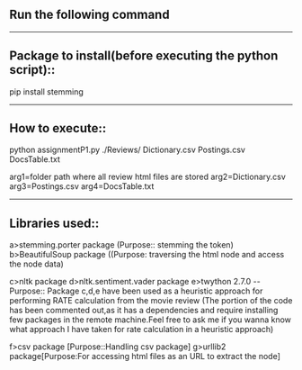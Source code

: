 
Run the following command 
----------------------------
---------------------------------------------------------------- 
Package to install(before executing the python script):: 
---------------------------------------------------------------
pip install stemming

------------------------
How to execute::
------------------------
python assignmentP1.py  ./Reviews/  Dictionary.csv Postings.csv DocsTable.txt

arg1=folder path where all review html files are stored
arg2=Dictionary.csv
arg3=Postings.csv
arg4=DocsTable.txt


-----------------------------
Libraries used::
-----------------------------

a>stemming.porter package (Purpose:: stemming the token)
b>BeautifulSoup package ((Purpose: traversing the html node and access the node data)

c>nltk package 
d>nltk.sentiment.vader package
e>twython 2.7.0
--Purpose:: Package c,d,e have been used as a heuristic approach for performing RATE calculation from the movie review
(The portion of the code has been commented out,as it has a dependencies and require installing few packages in the remote machine.Feel free to ask me if you wanna know what approach I have taken for rate calculation in a heuristic approach) 

f>csv package [Purpose::Handling csv package]
g>urllib2 package[Purpose:For accessing html files as an URL to extract the node]


 
 
